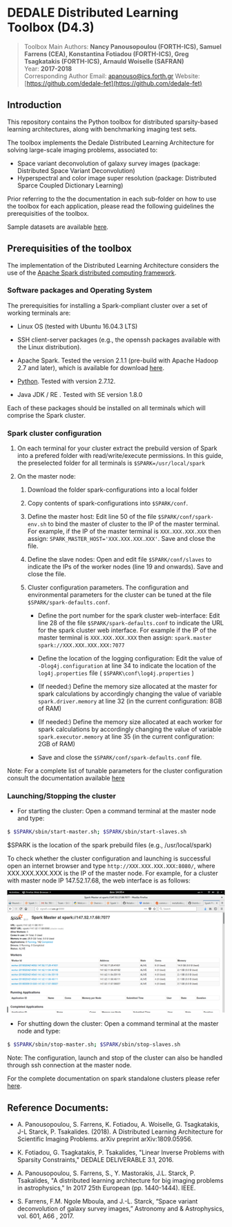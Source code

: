 # DEDALE Distributed Learning Toolbox (D4.3)

> Toolbox Main Authors: **Nancy Panousopoulou (FORTH-ICS), Samuel Farrens (CEA), Konstantina Fotiadou (FORTH-ICS), Greg Tsagkatakis (FORTH-ICS), Arnauld Woiselle (SAFRAN)**  
> Year: **2017-2018**   
> Corresponding Author Email: [apanouso@ics.forth.gr](mailto:apanouso@ics.forth.gr)
> Website: [https://github.com/dedale-fet](https://github.com/dedale-fet)  


## Introduction

This repository contains the Python toolbox for distributed sparsity-based learning architectures, along with benchmarking imaging test sets.


The toolbox implements the Dedale Distributed Learning Architecture for solving large-scale imaging problems, associated to:

* Space variant deconvolution of galaxy survey images (package: Distributed Space Variant Deconvolution)
* Hyperspectral and color image super resolution  (package: Distributed Sparce Coupled Dictionary Learning)

Prior referring to the the documentation in each sub-folder on how to use the toolbox for each application, please read the following guidelines the prerequisities of the toolbox.

Sample datasets are available [here](https://drive.google.com/drive/folders/1TxqH0F4qtVzLAUlUwLWHFq-_vVIDMqbs). 


## Prerequisities of the toolbox

The implementation of the Distributed Learning Architecture considers the use of the [Apache Spark distributed computing framework](https://spark.apache.org/).

### Software packages and Operating System

The prerequisities for installing a Spark-compliant cluster over a set of working terminals are:

* Linux OS (tested with Ubuntu 16.04.3 LTS) 

* SSH client-server packages (e.g., the openssh packages available with the Linux distribution).

* Apache Spark. Tested the version 2.1.1 (pre-build with Apache Hadoop 2.7 and later), which is available for download [here](https://spark.apache.org/downloads.html).

* [Python](https://www.python.org/). Tested with version 2.7.12.

* Java JDK / RE . Tested with SE version 1.8.0


Each of these packages should be installed on all terminals which will comprise the Spark cluster. 

### Spark cluster configuration


1. On each terminal for your cluster extract the prebuild version of Spark into a prefered folder with read/write/execute permissions. In this guide, the preselected folder for all terminals is `$SPARK=/usr/local/spark`

2. On the master node:

	1. Download the folder spark-configurations into a local folder

	2. Copy contents of spark-configurations into `$SPARK/conf`.

	3. Define the master host: Edit line 50 of the file `$SPARK/conf/spark-env.sh` to bind the master of cluster to the IP of the master terminal. For example, if the IP of the master terminal is `XXX.XXX.XXX.XXX` then assign:
`SPARK_MASTER_HOST='XXX.XXX.XXX.XXX'`. Save and close the file.

	4. Define the slave nodes: Open and edit file `$SPARK/conf/slaves` to indicate the IPs of the worker nodes (line 19 and onwards). Save and close the file.

	5. Cluster configuration parameters. The configuration and environmental parameters for the cluster can be tuned at the file `$SPARK/spark-defaults.conf`.

		- Define the port number for the spark cluster web-interface: Edit line 28 of the file `$SPARK/spark-defaults.conf` to indicate the URL for the spark cluster web interface. For example if the IP of the master terminal is `XXX.XXX.XXX.XXX` then assign: `spark.master spark://XXX.XXX.XXX.XXX:7077` 

		- Define the location of the logging configuration: Edit the value of `-Dlog4j.configuration` at line 34 to indicate the location of the `log4j.properties` file ( `$SPARK\conf\log4j.properties` )

		- (If needed:) Define the memory size allocated at the master for spark calculations by accordingly changing the value of variable `spark.driver.memory` at line 32 (in the current configuration: 8GB of RAM) 

		- (If needed:) Define the memory size allocated at each worker for spark calculations by accordingly changing the value of variable `spark.executor.memory` at line 35 (in the current configuration: 2GB of RAM) 

		- Save and close the `$SPARK/conf/spark-defaults.conf` file. 

Note: For a complete list of tunable parameters for the cluster configuration consult the documentation available [here](https://spark.apache.org/docs/2.1.1/configuration.html)

### Launching/Stopping the cluster

* For starting the cluster: Open a command terminal at the master node and type:

```bash
$ $SPARK/sbin/start-master.sh; $SPARK/sbin/start-slaves.sh 
```
$SPARK is the location of the spark prebuild files (e.g., /usr/local/spark)

To check whether the cluster configuration and launching is successful open an internet browser and type `http://XXX.XXX.XXX.XXX:8080/`, where  XXX.XXX.XXX.XXX is the IP of the master node. For example, for a cluster with master node IP 147.52.17.68, the web interface is as follows:


![](docs/images/spark-cluster/example_cluster.png)


* For shutting down the cluster: Open a command terminal at the master node and type:

```bash
$ $SPARK/sbin/stop-master.sh; $SPARK/sbin/stop-slaves.sh 
```

Note: The configuration, launch and stop of the cluster can also be handled through ssh connection at the master node. 

For the complete documentation on spark standalone clusters please refer [here](https://spark.apache.org/docs/2.1.1/spark-standalone.html).


## Reference Documents: 

* A. Panousopoulou, S. Farrens, K. Fotiadou, A. Woiselle, G. Tsagkatakis, J-L Starck, P. Tsakalides. (2018). A Distributed Learning Architecture for Scientific Imaging Problems. arXiv preprint arXiv:1809.05956.

* K.  Fotiadou, G. Tsagkatakis, P. Tsakalides, "Linear Inverse Problems with Sparsity Constraints," DEDALE DELIVERABLE 3.1, 2016.  

* A. Panousopoulou, S. Farrens, S., Y. Mastorakis, J.L. Starck, P. Tsakalides, "A distributed learning architecture for big imaging problems in astrophysics," In 2017 25th European (pp. 1440-1444). IEEE.

* S.  Farrens,  F.M.  Ngole  Mboula,  and  J.-L.  Starck,  “Space variant deconvolution of galaxy survey images,”  Astronomy and 
& Astrophysics, vol. 601, A66 , 2017.
